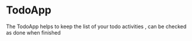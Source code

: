 # TodoApp
The TodoApp helps to keep the list of your todo activities , can be checked as done when finished

